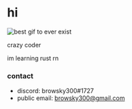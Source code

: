# hi
![best gif to ever exist](https://media.tenor.com/images/23928a838e456b706c291d343a554f32/tenor.gif)

crazy coder

im learning rust rn

### contact
- discord: browsky300#1727
- public email: browsky300@gmail.com
